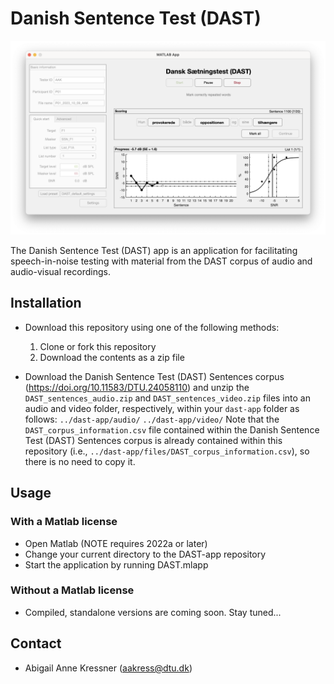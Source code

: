 # Danish Sentence Test (DAST) #

![Screenshot](files/DAST-screenshot.png)

The Danish Sentence Test (DAST) app is an application for facilitating
speech-in-noise testing with material from the DAST corpus of audio and
audio-visual recordings.


## Installation ##

* Download this repository using one of the following methods:  
  1. Clone or fork this repository  
  2. Download the contents as a zip file  

* Download the Danish Sentence Test (DAST) Sentences corpus (https://doi.org/10.11583/DTU.24058110) and unzip the `DAST_sentences_audio.zip` and `DAST_sentences_video.zip` files into an audio and video folder, respectively, within your `dast-app` folder as follows:
  `../dast-app/audio/`
  `../dast-app/video/`
Note that the `DAST_corpus_information.csv` file contained within the Danish Sentence Test (DAST) Sentences corpus is already contained within this repository (i.e., `../dast-app/files/DAST_corpus_information.csv`), so there is no need to copy it.


## Usage ##

### With a Matlab license ###
* Open Matlab (NOTE requires 2022a or later)
* Change your current directory to the DAST-app repository
* Start the application by running DAST.mlapp

### Without a Matlab license ###
* Compiled, standalone versions are coming soon. Stay tuned...


## Contact ##
* Abigail Anne Kressner (aakress@dtu.dk)
